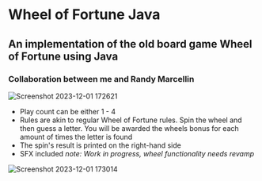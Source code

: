 # Wheel of Fortune Java
## An implementation of the old board game Wheel of Fortune using Java
### Collaboration between me and Randy Marcellin

![Screenshot 2023-12-01 172621](https://github.com/Mnduku/Wheel-Of-Fortune/assets/116856099/b1d932d6-d95d-4a53-83e3-95022bf56a51)

- Play count can be either 1 - 4
- Rules are akin to regular Wheel of Fortune rules. Spin the wheel and then guess a letter. You will be awarded the wheels bonus for each amount of times the letter is found
- The spin's result is printed on the right-hand side
- SFX included
*note: Work in progress, wheel functionality needs revamp*


![Screenshot 2023-12-01 173014](https://github.com/Mnduku/Wheel-Of-Fortune/assets/116856099/f6fb05a2-57ed-4cb6-ba54-d215ea1252a9)
